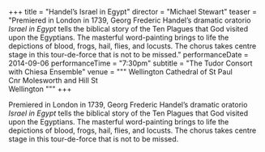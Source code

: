 +++
title = "Handel’s Israel in Egypt"
director = "Michael Stewart"
teaser = "Premiered in London in 1739, Georg Frederic Handel’s dramatic oratorio *Israel in Egypt* tells the biblical story of the Ten Plagues that God visited upon the Egyptians. The masterful word-painting brings to life the depictions of blood, frogs, hail, flies, and locusts. The chorus takes centre stage in this tour-de-force that is not to be missed."
performanceDate = 2014-09-06
performanceTime = "7:30pm"
subtitle = "The Tudor Consort with Chiesa Ensemble"
venue = """
Wellington Cathedral of St Paul  
Cnr Molesworth and Hill St  
Wellington
"""
+++

Premiered in London in 1739, Georg Frederic Handel’s dramatic oratorio *Israel in Egypt* tells the biblical story of the Ten Plagues that God visited upon the Egyptians. The masterful word-painting brings to life the depictions of blood, frogs, hail, flies, and locusts. The chorus takes centre stage in this tour-de-force that is not to be missed.
